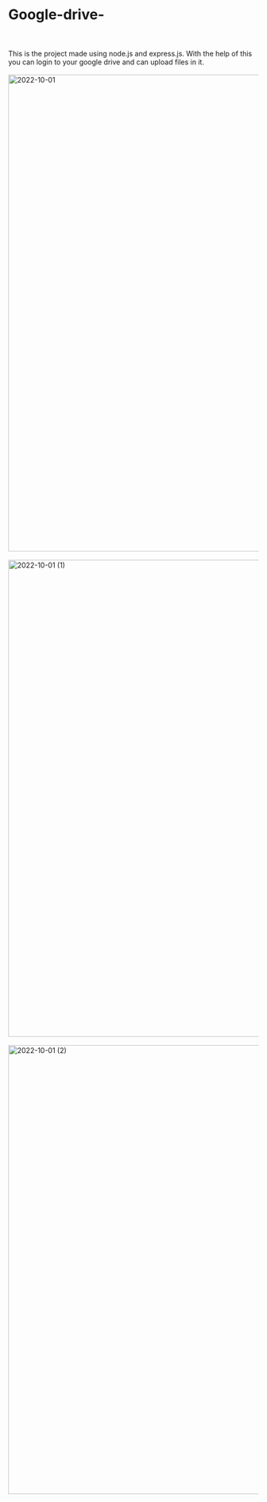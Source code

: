 # Google-drive-<br><br>
This is the project made using node.js and express.js. With the help of this you can login to your google drive and can upload files in it. <br><br>
<img width="960" alt="2022-10-01" src="https://user-images.githubusercontent.com/96379277/193396131-7f9e1087-9662-415f-abce-602baeb71a41.png"><br><br>
<img width="960" alt="2022-10-01 (1)" src="https://user-images.githubusercontent.com/96379277/193396136-4f70937d-3cfd-42ba-9135-cd1a00786006.png"><br><br>
<img width="904" alt="2022-10-01 (2)" src="https://user-images.githubusercontent.com/96379277/193396158-712ad63e-ab03-4433-96d1-ea2d6765ea82.png"><br><br>

